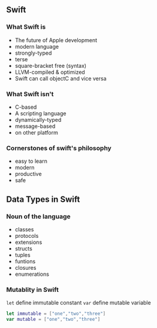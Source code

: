 ## Swift
### What Swift is
* The future of Apple development
* modern language
* strongly-typed
* terse
* square-bracket free (syntax)
* LLVM-compiled & optimized
* Swift can call objectC and vice versa

### What Swift isn't
* C-based
* A scripting language
* dynamically-typed
* message-based
* on other platform

### Cornerstones of swift's philosophy
* easy to learn
* modern
* productive
* safe

## Data Types in Swift

### Noun of the language
* classes
* protocols
* extensions
* structs
* tuples
* funtions
* closures
* enumerations

### Mutablity in Swift
`let` define immutable constant
`var` define mutable variable
```swift
let immutable = ["one","two","three"]
var mutable = ["one","two","three"]
```
